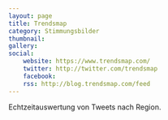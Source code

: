 ```yaml
---
layout: page
title: Trendsmap
category: Stimmungsbilder
thumbnail:
gallery:
social:
    website: https://www.trendsmap.com/
    twitter: http://twitter.com/trendsmap
    facebook: 
    rss: http://blog.trendsmap.com/feed
---
```

Echtzeitauswertung von Tweets nach Region.